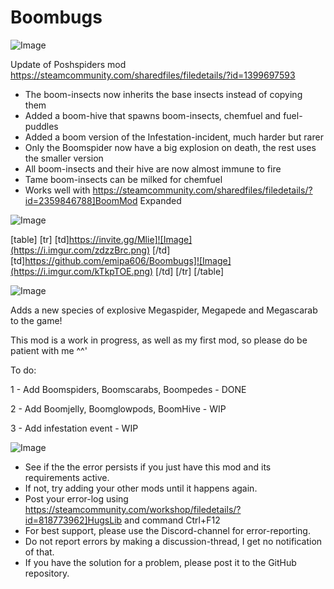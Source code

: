 # Boombugs

![Image](https://i.imgur.com/WAEzk68.png)

Update of Poshspiders mod
https://steamcommunity.com/sharedfiles/filedetails/?id=1399697593

- The boom-insects now inherits the base insects instead of copying them
- Added a boom-hive that spawns boom-insects, chemfuel and fuel-puddles
- Added a boom version of the Infestation-incident, much harder but rarer
- Only the Boomspider now have a big explosion on death, the rest uses the smaller version
- All boom-insects and their hive are now almost immune to fire
- Tame boom-insects can be milked for chemfuel
- Works well with https://steamcommunity.com/sharedfiles/filedetails/?id=2359846788]BoomMod Expanded

![Image](https://i.imgur.com/7Gzt3Rg.png)


[table]
    [tr]
        [td]https://invite.gg/Mlie]![Image](https://i.imgur.com/zdzzBrc.png)
[/td]
        [td]https://github.com/emipa606/Boombugs]![Image](https://i.imgur.com/kTkpTOE.png)
[/td]
    [/tr]
[/table]
	
![Image](https://i.imgur.com/NOW7jU1.png)

Adds a new species of explosive Megaspider, Megapede and Megascarab to the game!

This mod is a work in progress, as well as my first mod, so please do be patient with me ^^&apos;

To do:

1 - Add Boomspiders, Boomscarabs, Boompedes - DONE

2 - Add Boomjelly, Boomglowpods, BoomHive - WIP

3 - Add infestation event - WIP

![Image](https://i.imgur.com/Rs6T6cr.png)



-  See if the the error persists if you just have this mod and its requirements active.
-  If not, try adding your other mods until it happens again.
-  Post your error-log using https://steamcommunity.com/workshop/filedetails/?id=818773962]HugsLib and command Ctrl+F12
-  For best support, please use the Discord-channel for error-reporting.
-  Do not report errors by making a discussion-thread, I get no notification of that.
-  If you have the solution for a problem, please post it to the GitHub repository.



